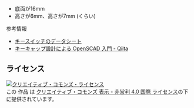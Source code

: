 
* 底面が16mm
* 高さが6mm、高さが7mm (くらい)

参考情報
* [キースイッチのデータシート](https://datasheet.octopart.com/MX1A-11NW-Cherry-datasheet-34676.pdf)
* [キーキャップ設計による OpenSCAD 入門 \- Qiita](https://qiita.com/zk_phi/items/ab99315ebaef66e84aa0#%E3%82%B9%E3%83%86%E3%83%A0%E3%82%92%E5%90%88%E4%BD%93%E3%81%99%E3%82%8B--intersection)


## ライセンス

<a rel="license" href="http://creativecommons.org/licenses/by-nc/4.0/"><img alt="クリエイティブ・コモンズ・ライセンス" style="border-width:0" src="https://i.creativecommons.org/l/by-nc/4.0/88x31.png" /></a><br />この 作品 は <a rel="license" href="http://creativecommons.org/licenses/by-nc/4.0/">クリエイティブ・コモンズ 表示 - 非営利 4.0 国際 ライセンス</a>の下に提供されています。

